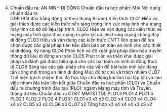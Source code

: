 4. Chuẩn đầu ra: AN NINH DI ĐỘNG
Chuẩn đầu ra học phần: Mã\ Nội dung chuẩn đầu ra\
CĐR (Bắt đầu bằng động từ theo thang Bloom) Kiến thức
CLO1 Hiểu và giải thích được các kiến thức nền tảng trong lĩnh vực máy tính như mạng máy tính cơ sở dữ liệu lập trình.
CLO2 Hiểu và vận dụng các kiến thức về mạng máy tính giao thức mạng truyền tải dữ liệu trong mạng không dây di động
CLO3 Hiểu và vận dụng các kiến thức CNTT liên quan để lựa chọn được các giải pháp tiên tiến đảm bảo an toàn an ninh cho các thiết bị di động.
Kỹ năng
CLO4 Phân tích và đề xuất giải pháp đảm bảo truyền thông dữ liệu di động an toàn
CLO5 Phát triển và triển khai được giải pháp và đánh giá được hiệu quả cho các bài toán an ninh di động thực tế
CLO6 Sáng tạo các giải pháp cho các vấn đề bài toán mới các dạng tấn công mới trong an ninh di động
Mức độ tự chủ và trách nhiệm
CLO7 Thể hiện trách nhiệm thái độ học tập chủ động khi làm bài tập lớn và làm việc nhóm Ma trận liên kết giữa Chuẩn đầu ra học phần (CLO) và Chuẩn đầu ra
chương trình đào tạo (PLO): ngành Mạng máy tính và Truyền thông dữ
liệu
Chuẩn đầu ra CTĐT MMT&TTDL PLO1.3 PLO1.4 PLO1.5 PLO2.1 PLO2.2 PLO2.4 PLO3.1
CLO1 x3 x3 x3
CLO2 x4
CLO3 x4
CLO4 x4 x2
CLO5 x3 x3
CLO6 x3
CLO7 x2
Tổng hợp x3 x4 x4 x4 x3 x3 x2
